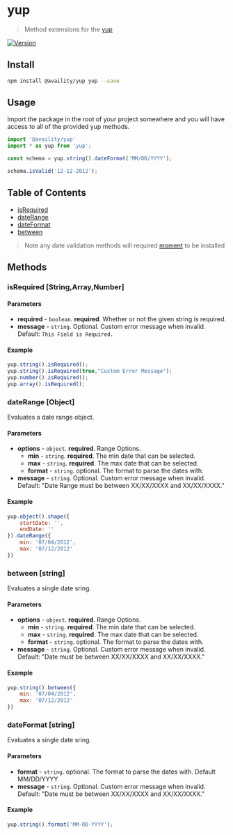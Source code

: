 # yup
> Method extensions for the [yup](https://github.com/jquense/yup)

[![Version](https://img.shields.io/npm/v/@availity/yup.svg?style=for-the-badge)](https://www.npmjs.com/package/@availity/yup)

## Install

```bash
npm install @availity/yup yup --save
```

## Usage

Import the package in the root of your project somewhere and you will have access to all of the provided yup methods.

```javascript
import '@availity/yup'
import * as yup from 'yup';

const schema = yup.string().dateFormat('MM/DD/YYYY');

schema.isValid('12-12-2012');
```

## Table of Contents

- [isRequired](#isRequired)
- [dateRange](#dateRange)
- [dateFormat](#dateFormat)
- [between](#between)

> Note any date validation methods will required [moment](https://www.npmjs.com/package/moment) to be installed



## Methods
### isRequired [**String**,**Array**,**Number**]
#### Parameters
- **required** - `boolean`. **required**. Whether or not the given string is required.
- **message** - `string`. Optional. Custom error message when invalid. Default: `This Field is Required.`

#### Example
```javascript
yup.string().isRequired();
yup.string().isRequired(true,"Custom Error Message");
yup.number().isRequired();
yup.array().isRequired();
```

### dateRange [**Object**]
Evaluates a date range object.
#### Parameters
- **options** - `object`. **required**. Range Options.
  - **min** - `string`. **required**. The min date that can be selected.
  - **max** - `string`. **required**. The max date that can be selected.
  - **format** - `string`. optional. The format to parse the dates with.
- **message** - `string`. Optional. Custom error message when invalid. Default: "Date Range must be between XX/XX/XXXX and XX/XX/XXXX."


#### Example
```javascript
yup.object().shape({
    startDate: '',
    endDate: ''
}).dateRange({
    min: '07/04/2012',
    max: '07/12/2012'
})
```

### between [**string**]
Evaluates a single date sring.
#### Parameters
- **options** - `object`. **required**. Range Options.
  - **min** - `string`. **required**. The min date that can be selected.
  - **max** - `string`. **required**. The max date that can be selected.
  - **format** - `string`. optional. The format to parse the dates with.
- **message** - `string`. Optional. Custom error message when invalid. Default: "Date must be between XX/XX/XXXX and XX/XX/XXXX."

#### Example
```javascript
yup.string().between({
    min: '07/04/2012',
    max: '07/12/2012'
})
```

### dateFormat [**string**]
Evaluates a single date sring.
#### Parameters
- **format** - `string`. optional. The format to parse the dates with. Default MM/DD/YYYY
- **message** - `string`. Optional. Custom error message when invalid. Default: "Date must be between XX/XX/XXXX and XX/XX/XXXX."

#### Example
```javascript
yup.string().format('MM-DD-YYYY');
```

